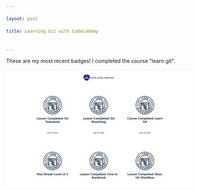 ```yaml
---

layout: post

title: Learning Git with Codecademy


---
```




These are my most recent badges! I completed the course "learn git".

![image badges git](../img/GabrieleHackl_badges_git.jpg)
